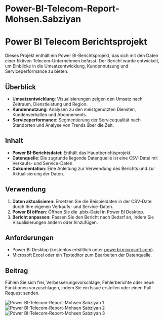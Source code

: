 # Power-BI-Telecom-Report-Mohsen.Sabziyan

# Power BI Telecom Berichtsprojekt

Dieses Projekt enthält ein Power BI-Berichtsprojekt, das sich mit den Daten einer fiktiven Telecom-Unternehmen befasst. Der Bericht wurde entwickelt, um Einblicke in die Umsatzentwicklung, Kundennutzung und Serviceperformance zu bieten.

## Überblick

- **Umsatzentwicklung**: Visualisierungen zeigen den Umsatz nach Zeitraum, Dienstleistung und Region.
- **Kundennutzung**: Analysen zu den meistgenutzten Diensten, Kundenverhalten und Abonnements.
- **Serviceperformance**: Segmentierung der Servicequalität nach Standorten und Analyse von Trends über die Zeit.

## Inhalt

- **Power BI-Berichtsdatei**: Enthält das Hauptberichtsprojekt.
- **Datenquelle**: Die zugrunde liegende Datenquelle ist eine CSV-Datei mit Verkaufs- und Service-Daten.
- **Dokumentation**: Eine Anleitung zur Verwendung des Berichts und zur Aktualisierung der Daten.

## Verwendung

1. **Daten aktualisieren**: Ersetzen Sie die Beispieldaten in der CSV-Datei durch Ihre eigenen Verkaufs- und Service-Daten.
2. **Power BI öffnen**: Öffnen Sie die .pbix-Datei in Power BI Desktop.
3. **Bericht anpassen**: Passen Sie den Bericht nach Bedarf an, indem Sie Visualisierungen ändern oder hinzufügen.

## Anforderungen

- Power BI Desktop (kostenlos erhältlich unter [powerbi.microsoft.com](https://powerbi.microsoft.com/)).
- Microsoft Excel oder ein Texteditor zum Bearbeiten der Datenquelle.

## Beitrag

Fühlen Sie sich frei, Verbesserungsvorschläge, Fehlerberichte oder neue Funktionen vorzuschlagen, indem Sie ein Issue erstellen oder einen Pull-Request senden.

![Power BI-Telecom-Report-Mohsen Sabziyan 1](https://github.com/MrPersia/Power-BI-Telecom-Report-Mohsen.Sabziyan/assets/137727283/efc548da-d1b2-40af-96e2-c1033aecbd23)
![Power BI-Telecom-Report-Mohsen Sabziyan 2](https://github.com/MrPersia/Power-BI-Telecom-Report-Mohsen.Sabziyan/assets/137727283/013b7071-5c90-4567-8183-be3d9bf6522a)
![Power BI-Telecom-Report-Mohsen Sabziyan 3](https://github.com/MrPersia/Power-BI-Telecom-Report-Mohsen.Sabziyan/assets/137727283/99c0eb3e-9261-4f74-8256-2a3c979590fb)


